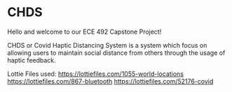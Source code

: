 # CHDS

Hello and welcome to our ECE 492 Capstone Project!

CHDS or Covid Haptic Distancing System is a system which focus on allowing users to maintain social distance from others through the usage of haptic feedback.

Lottie Files used:
https://lottiefiles.com/1055-world-locations
https://lottiefiles.com/867-bluetooth
https://lottiefiles.com/52176-covid
